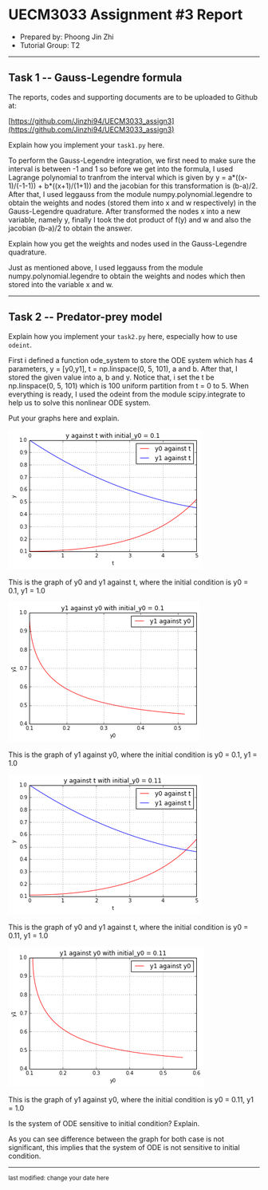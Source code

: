 UECM3033 Assignment #3 Report
========================================================

- Prepared by: Phoong Jin Zhi
- Tutorial Group: T2

--------------------------------------------------------

## Task 1 --  Gauss-Legendre formula

The reports, codes and supporting documents are to be uploaded to Github at: 

[https://github.com/Jinzhi94/UECM3033_assign3](https://github.com/Jinzhi94/UECM3033_assign3)


Explain how you implement your `task1.py` here.

To perform the Gauss-Legendre integration, we first need to make sure the interval is between -1 and 1
so before we get into the formula, I used Lagrange polynomial to tranfrom the interval which is given by
y = a*((x-1)/(-1-1)) + b*((x+1)/(1+1)) and the jacobian for this transformation is (b-a)/2. 
After that, I used leggauss from the module numpy.polynomial.legendre to obtain the weights and nodes
(stored them into x and w respectively) in the Gauss-Legendre quadrature. After transformed the nodes x into
a new variable, namely y, finally I took the dot product of f(y) and w and also the jacobian (b-a)/2 to obtain
the answer.

Explain how you get the weights and nodes used in the Gauss-Legendre quadrature.

Just as mentioned above, I used leggauss from the module numpy.polynomial.legendre to obtain the weights and nodes
which then stored into the variable x and w.

---------------------------------------------------------

## Task 2 -- Predator-prey model

Explain how you implement your `task2.py` here, especially how to use `odeint`.

First i defined a function ode_system to store the ODE system which has 4 parameters, y = [y0,y1], t = np.linspace(0, 5, 101),
a and b. After that, I stored the given value into a, b and y. Notice that, i set the t be np.linspace(0, 5, 101) which
is 100 uniform partition  from t = 0 to 5. When everything is ready, I used the odeint from the module scipy.integrate
to help us to solve this nonlinear ODE system.

Put your graphs here and explain.

![yt_plot_0.1.png](yt_plot_0.1.png)

This is the graph of y0 and y1 against t, where the initial condition is y0 = 0.1, y1 = 1.0

![yy_plot_0.1.png](yy_plot_0.1.png)

This is the graph of y1 against y0, where the initial condition is y0 = 0.1, y1 = 1.0 

![yt_plot_0.11.png](yt_plot_0.11.png)

This is the graph of y0 and y1 against t, where the initial condition is y0 = 0.11, y1 = 1.0

![yy_plot_0.11.png](yy_plot_0.11.png)

This is the graph of y1 against y0, where the initial condition is y0 = 0.11, y1 = 1.0 

Is the system of ODE sensitive to initial condition? Explain.

As you can see difference between the graph for both case is not significant, this implies that the
system of ODE is not sensitive to initial condition.

-----------------------------------

<sup>last modified: change your date here</sup>

